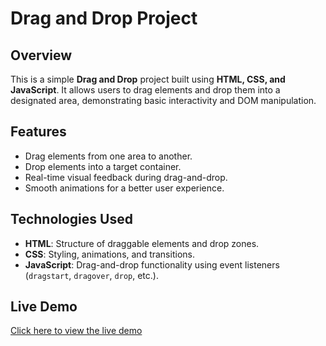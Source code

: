 # Drag and Drop Project

## Overview
This is a simple **Drag and Drop** project built using **HTML, CSS, and JavaScript**. It allows users to drag elements and drop them into a designated area, demonstrating basic interactivity and DOM manipulation.

## Features
- Drag elements from one area to another.
- Drop elements into a target container.
- Real-time visual feedback during drag-and-drop.
- Smooth animations for a better user experience.

## Technologies Used
- **HTML**: Structure of draggable elements and drop zones.
- **CSS**: Styling, animations, and transitions.
- **JavaScript**: Drag-and-drop functionality using event listeners (`dragstart`, `dragover`, `drop`, etc.).



## Live Demo
[Click here to view the live demo](https://codepen.io/Priti-Vishwakarma/pen/EaPWXqM)

